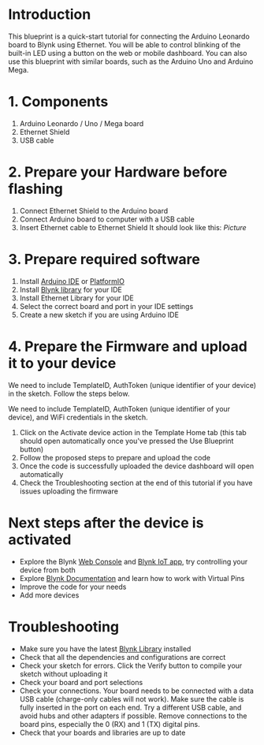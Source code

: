 # Introduction

This blueprint is a quick-start tutorial for connecting the Arduino Leonardo board to Blynk using Ethernet. You will be able to control blinking of the built-in LED using a button on the web or mobile dashboard. You can also use this blueprint with similar boards, such as the Arduino Uno and Arduino Mega.

# 1. Components 

1. Arduino Leonardo / Uno / Mega board
2. Ethernet Shield
3. USB cable


# 2. Prepare your Hardware before flashing

1. Connect Ethernet Shield to the Arduino board
2. Connect Arduino board to computer with a USB cable
3. Insert Ethernet cable to Ethernet Shield
It should look like this:
*Picture*

# 3. Prepare required software

1. Install [Arduino IDE](https://www.arduino.cc/en/software) or [PlatformIO](https://platformio.org/install)
2. Install [Blynk library](https://docs.blynk.io/en/blynk-library-firmware-api/installation/install-blynk-library-in-arduino-ide) for your IDE
3. Install Ethernet Library for your IDE
4. Select the correct board and port in your IDE settings
5. Create a new sketch if you are using Arduino IDE


# 4. Prepare the Firmware and upload it to your device

We need to include TemplateID, AuthToken (unique identifier of your device) in the sketch. Follow the steps below.

We need to include TemplateID, AuthToken (unique identifier of your device), and WiFi credentials in the sketch. 
1. Click on the Activate device action in the Template Home tab (this tab should open automatically once you've pressed the Use Blueprint button)
2. Follow the proposed steps to prepare and upload the code
3. Once the code is successfully uploaded the device dashboard will open automatically
4. Check the Troubleshooting section at the end of this tutorial if you have issues uploading the firmware


# Next steps after the device is activated

* Explore the Blynk [Web Console](blynk.cloud) and [Blynk IoT app](https://docs.blynk.io/en/downloads/blynk-apps-for-ios-and-android), try controlling your device from both
* Explore [Blynk Documentation](https://docs.blynk.io/en/getting-started/using-virtual-pins-to-control-physical-devices) and learn how to work with Virtual Pins
* Improve the code for your needs
* Add more devices


# Troubleshooting

* Make sure you have the latest [Blynk Library](https://docs.blynk.io/en/blynk-library-firmware-api/installation) installed
* Check that all the dependencies and configurations are correct
* Check your sketch for errors. Click the Verify button to compile your sketch without uploading it
* Check your board and port selections
* Check your connections. Your board needs to be connected with a data USB cable (charge-only cables will not work). Make sure the cable is fully inserted in the port on each end. Try a different USB cable, and avoid hubs and other adapters if possible. Remove connections to the board pins, especially the 0 (RX) and 1 (TX) digital pins.
* Check that your boards and libraries are up to date
